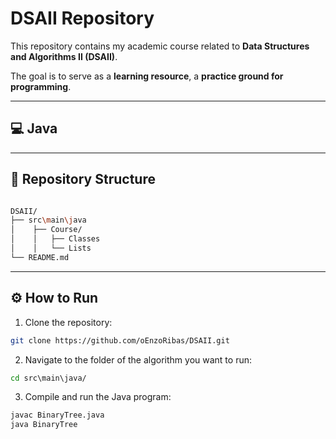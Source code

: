 # DSAII Repository

This repository contains my academic course related to **Data Structures and Algorithms II (DSAII)**.

The goal is to serve as a **learning resource**, a **practice ground for programming**.

---

## 💻 Java

---

## 📂 Repository Structure
<!---
DSAII/
├── src\main\java
│    ├── Course/
│    │   ├── Classes
│    │   └── Lists

<!---
your comment goes here
and here

│    ├── Trees/
│    │   ├── BinaryTree.java
│    │   ├── AVLTree.java
│    │   └── ...
│    ├── Graphs/
│    │   ├── BFS.java
│    │   ├── DFS.java
│    │   └── ShortestPath.java
│    ├── DynamicProg
│    │   ├── Knapsack.java
│    │   └── ...
│    ├── Sorting/
│    │   ├── MergeSort.java
│    │   ├── QuickSort.java
│    │   └── BinarySearch.java
├── Utilities/
├── HelperFunctions.java
└── README.md
-->

```bash

DSAII/
├── src\main\java
│    ├── Course/
│    │   ├── Classes
│    │   └── Lists
└── README.md
```

---

## ⚙️ How to Run

1. Clone the repository:

```bash
git clone https://github.com/oEnzoRibas/DSAII.git
```
2. Navigate to the folder of the algorithm you want to run:
```bash
cd src\main\java/
```

3. Compile and run the Java program:
```bash
javac BinaryTree.java
java BinaryTree
```